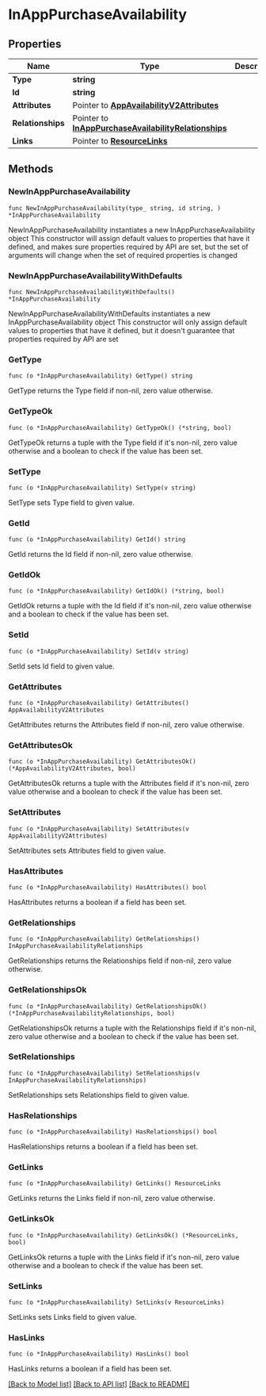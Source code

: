 # InAppPurchaseAvailability

## Properties

Name | Type | Description | Notes
------------ | ------------- | ------------- | -------------
**Type** | **string** |  | 
**Id** | **string** |  | 
**Attributes** | Pointer to [**AppAvailabilityV2Attributes**](AppAvailabilityV2Attributes.md) |  | [optional] 
**Relationships** | Pointer to [**InAppPurchaseAvailabilityRelationships**](InAppPurchaseAvailabilityRelationships.md) |  | [optional] 
**Links** | Pointer to [**ResourceLinks**](ResourceLinks.md) |  | [optional] 

## Methods

### NewInAppPurchaseAvailability

`func NewInAppPurchaseAvailability(type_ string, id string, ) *InAppPurchaseAvailability`

NewInAppPurchaseAvailability instantiates a new InAppPurchaseAvailability object
This constructor will assign default values to properties that have it defined,
and makes sure properties required by API are set, but the set of arguments
will change when the set of required properties is changed

### NewInAppPurchaseAvailabilityWithDefaults

`func NewInAppPurchaseAvailabilityWithDefaults() *InAppPurchaseAvailability`

NewInAppPurchaseAvailabilityWithDefaults instantiates a new InAppPurchaseAvailability object
This constructor will only assign default values to properties that have it defined,
but it doesn't guarantee that properties required by API are set

### GetType

`func (o *InAppPurchaseAvailability) GetType() string`

GetType returns the Type field if non-nil, zero value otherwise.

### GetTypeOk

`func (o *InAppPurchaseAvailability) GetTypeOk() (*string, bool)`

GetTypeOk returns a tuple with the Type field if it's non-nil, zero value otherwise
and a boolean to check if the value has been set.

### SetType

`func (o *InAppPurchaseAvailability) SetType(v string)`

SetType sets Type field to given value.


### GetId

`func (o *InAppPurchaseAvailability) GetId() string`

GetId returns the Id field if non-nil, zero value otherwise.

### GetIdOk

`func (o *InAppPurchaseAvailability) GetIdOk() (*string, bool)`

GetIdOk returns a tuple with the Id field if it's non-nil, zero value otherwise
and a boolean to check if the value has been set.

### SetId

`func (o *InAppPurchaseAvailability) SetId(v string)`

SetId sets Id field to given value.


### GetAttributes

`func (o *InAppPurchaseAvailability) GetAttributes() AppAvailabilityV2Attributes`

GetAttributes returns the Attributes field if non-nil, zero value otherwise.

### GetAttributesOk

`func (o *InAppPurchaseAvailability) GetAttributesOk() (*AppAvailabilityV2Attributes, bool)`

GetAttributesOk returns a tuple with the Attributes field if it's non-nil, zero value otherwise
and a boolean to check if the value has been set.

### SetAttributes

`func (o *InAppPurchaseAvailability) SetAttributes(v AppAvailabilityV2Attributes)`

SetAttributes sets Attributes field to given value.

### HasAttributes

`func (o *InAppPurchaseAvailability) HasAttributes() bool`

HasAttributes returns a boolean if a field has been set.

### GetRelationships

`func (o *InAppPurchaseAvailability) GetRelationships() InAppPurchaseAvailabilityRelationships`

GetRelationships returns the Relationships field if non-nil, zero value otherwise.

### GetRelationshipsOk

`func (o *InAppPurchaseAvailability) GetRelationshipsOk() (*InAppPurchaseAvailabilityRelationships, bool)`

GetRelationshipsOk returns a tuple with the Relationships field if it's non-nil, zero value otherwise
and a boolean to check if the value has been set.

### SetRelationships

`func (o *InAppPurchaseAvailability) SetRelationships(v InAppPurchaseAvailabilityRelationships)`

SetRelationships sets Relationships field to given value.

### HasRelationships

`func (o *InAppPurchaseAvailability) HasRelationships() bool`

HasRelationships returns a boolean if a field has been set.

### GetLinks

`func (o *InAppPurchaseAvailability) GetLinks() ResourceLinks`

GetLinks returns the Links field if non-nil, zero value otherwise.

### GetLinksOk

`func (o *InAppPurchaseAvailability) GetLinksOk() (*ResourceLinks, bool)`

GetLinksOk returns a tuple with the Links field if it's non-nil, zero value otherwise
and a boolean to check if the value has been set.

### SetLinks

`func (o *InAppPurchaseAvailability) SetLinks(v ResourceLinks)`

SetLinks sets Links field to given value.

### HasLinks

`func (o *InAppPurchaseAvailability) HasLinks() bool`

HasLinks returns a boolean if a field has been set.


[[Back to Model list]](../README.md#documentation-for-models) [[Back to API list]](../README.md#documentation-for-api-endpoints) [[Back to README]](../README.md)


